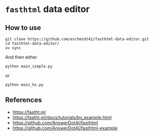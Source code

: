 # `fasthtml` data editor

## How to use

    git clone https://github.com/eschmidt42/fasthtml-data-editor.git
    cd fasthtml-data-editor/
    uv sync

And then either

    python main_simple.py

or

    python main_hx.py

## References

* https://fastht.ml
* https://fastht.ml/docs/tutorials/by_example.html
* https://github.com/AnswerDotAI/fasthtml
* https://github.com/AnswerDotAI/fasthtml-example
